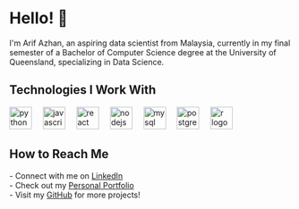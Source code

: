 <h1 align="left">Hello! 👋 </h1>

<p align="left">I'm Arif Azhan, an aspiring data scientist from Malaysia, currently in my final semester of a Bachelor of Computer Science degree at the University of Queensland, specializing in Data Science.</p>


###

<h2 align="left">Technologies I Work With</h2>

<div align="left">
  <img src="https://cdn.jsdelivr.net/gh/devicons/devicon/icons/python/python-original.svg" height="40" alt="python logo" />
  <img width="12" />
  <img src="https://cdn.jsdelivr.net/gh/devicons/devicon/icons/javascript/javascript-original.svg" height="40" alt="javascript logo" />
  <img width="12" />
  <img src="https://cdn.jsdelivr.net/gh/devicons/devicon/icons/react/react-original.svg" height="40" alt="react logo" />
  <img width="12" />
  <img src="https://cdn.jsdelivr.net/gh/devicons/devicon/icons/nodejs/nodejs-original.svg" height="40" alt="nodejs logo" />
  <img width="12" />
  <img src="https://cdn.jsdelivr.net/gh/devicons/devicon/icons/mysql/mysql-original.svg" height="40" alt="mysql logo" />
  <img width="12" />
  <img src="https://cdn.jsdelivr.net/gh/devicons/devicon/icons/postgresql/postgresql-original.svg" height="40" alt="postgresql logo" />
  <img width="12" />
  <img src="https://cdn.jsdelivr.net/gh/devicons/devicon/icons/r/r-original.svg" height="40" alt="r logo" />
  <img width="12" />
</div>

###


###

<h2 align="left">How to Reach Me</h2>

<p align="left">
- Connect with me on <a href="https://www.linkedin.com/in/arifazhanhazlan/">LinkedIn</a> <br/>
- Check out my <a href="https://arifazhanhazlan.github.io">Personal Portfolio</a> <br/>
- Visit my <a href="https://github.com/arifazhanhazlan">GitHub</a> for more projects!
</p>
